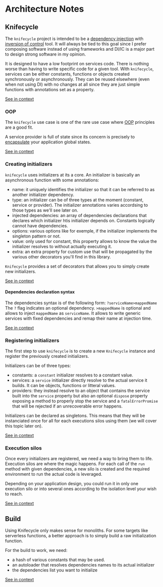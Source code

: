 [//]: # ( )
[//]: # (This file is automatically generated by the `jsarch`)
[//]: # (module. Do not change it elsewhere, changes would)
[//]: # (be overriden.)
[//]: # ( )
# Architecture Notes



## Knifecycle

The `knifecycle` project is intended to be a [dependency
 injection](https://en.wikipedia.org/wiki/Dependency_injection)
 with [inversion of control](https://en.wikipedia.org/wiki/Inversion_of_control)
 tool. It will always be tied to this goal since I prefer
 composing software instead of using frameworks and DI/IC is
 a major part to design strong software in my opinion.

It is designed to have a low footprint on services code.
 There is nothing worse than having to write specific code for
 a given tool. With `knifecycle`, services can be either constants,
 functions or objects created synchronously or asynchronously. They
 can be reused elsewhere (even when not using DI) with no changes
 at all since they are just simple functions with annotations
 set as a property.

[See in context](./src/index.js#L60-L76)



### OOP

The `knifecycle` use case is one of the rare use case where
 [OOP](https://en.wikipedia.org/wiki/Object-oriented_programming)
 principles are a good fit.

A service provider is full of state since its concern is
 precisely to
 [encapsulate](https://en.wikipedia.org/wiki/Encapsulation_(computer_programming))
 your application global states.

[See in context](./src/index.js#L78-L87)



### Creating initializers

`knifecycle` uses initializers at its a core. An initializer is basically
 an asynchronous function with some annotations:
- name: it uniquely identifies the initializer so that it can be
 referred to as another initializer dependency.
- type: an initializer can be of three types at the moment
 (constant, service or provider). The initializer annotations
 varies accordsing to those types as we'll see later on.
- injected dependencies: an array of dependencies declarations that
 declares which initializer htis initializer depends on. Constants
 logically cannot have dependencies.
- options: various options like for exemple, if the initializer
 implements the singleton pattern or not.
- value: only used for constant, this property allows to know
 the value the initializer resolves to without actually executing it.
- extra: an extra property for custom use that will be propagated
 by the various other decorators you'll find in this library.

`Knifecycle` provides a set of decorators that allows you to simply
 create new initializers.

[See in context](./src/util.js#L6-L27)



#### Dependencies declaration syntax

The dependencies syntax is of the following form:
 `?serviceName>mappedName`
The `?` flag indicates an optional dependency.
 `>mappedName` is optional and allows to inject
 `mappedName` as `serviceName`.
It allows to write generic services with fixed
 dependencies and remap their name at injection time.

[See in context](./src/util.js#L722-L731)



### Registering initializers

The first step to use `knifecycle` is to create a new
 `Knifecycle` instance and register the previously
 created initializers.

Initializers can be of three types:
- constants: a `constant` initializer resolves to
 a constant value.
- services: a `service` initializer directly
 resolve to the actual service it builds. It can
 be objects, functions or litteral values.
- providers: they instead resolve to an object that
 contains the service built into the `service` property
 but also an optional `dispose` property exposing a
 method to properly stop the service and a
 `fatalErrorPromise` that will be rejected if an
 unrecoverable error happens.

 Initializers can be declared as singletons. This means
  that they will be instanciated once for all for each
  executions silos using them (we will cover this
  topic later on).

[See in context](./src/index.js#L157-L180)



### Execution silos

Once every initializers are registered, we need a way to bring
 them to life. Execution silos are where the magic happens.
 For each call of the `run` method with given dependencies,
 a new silo is created and the required environment to
 run the actual code is leveraged.

Depending on your application design, you could run it
 in only one execution silo or into several ones
 according to the isolation level your wish to reach.

[See in context](./src/index.js#L420-L430)



## Build

Using Knifecycle only makes sense for
 monoliths. For some targets like
 serverless functions, a better
 approach is to simply build a raw
 initialization function.

For the build to work, we need:
- a hash of various constants that may be
 used.
- an autoloader that resolves dependencies
 names to its actual initializer
- the dependencies list you want to
 initialize

[See in context](./src/build.js#L4-L19)


